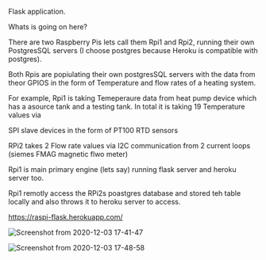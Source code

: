 Flask application.

Whats is going on here?

There are two Raspberry Pis lets call them Rpi1 and Rpi2, running their own PostgresSQL servers (I choose postgres because Heroku is compatible with postgres). 

Both Rpis are popiulating their own postgresSQL servers with the data from theor GPIOS in the form of Temperature and flow rates of a heating system.

For example, Rpi1 is taking Temeperaure data from heat pump device which has a asource tank and a testing tank. In total it is taking 19 Temperature values via 

SPI slave devices in the form of PT100 RTD sensors

RPi2 takes 2 Flow rate values via I2C communication from 2 current loops (siemes FMAG magnetic flwo meter)

Rpi1 is main primary engine (lets say) running flask server and heroku server too.

Rpi1 remotly access the RPi2s poastgres database and stored teh table locally and also throws it to heroku server to access.

https://raspi-flask.herokuapp.com/


![Screenshot from 2020-12-03 17-41-47](https://user-images.githubusercontent.com/47416768/101060207-71286400-358f-11eb-9443-4cf3bb3b22c5.png)




![Screenshot from 2020-12-03 17-48-58](https://user-images.githubusercontent.com/47416768/101060566-d714eb80-358f-11eb-8aa6-ba4758201a39.png)
